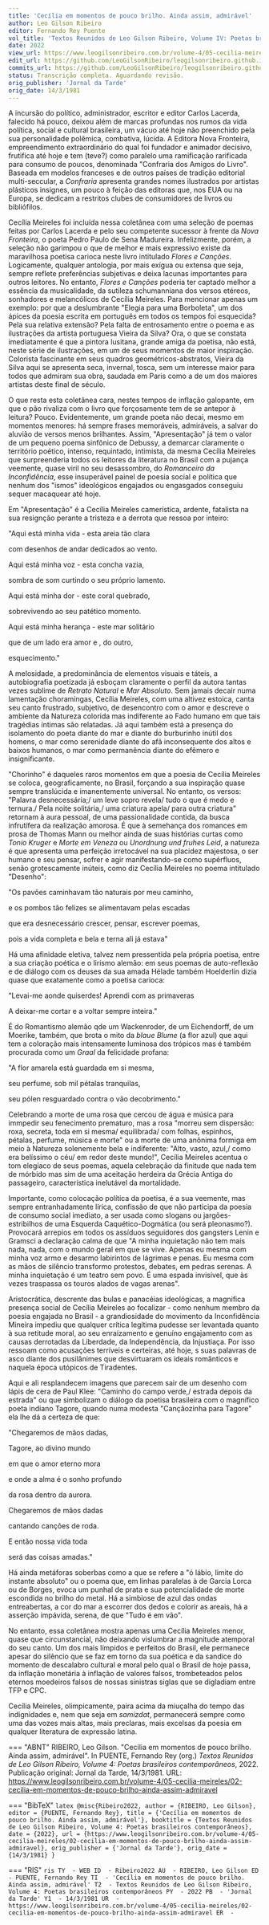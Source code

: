 ```yaml
---
title: 'Cecília em momentos de pouco brilho. Ainda assim, admirável'
author: Leo Gilson Ribeiro
editor: Fernando Rey Puente
vol_title: 'Textos Reunidos de Leo Gilson Ribeiro, Volume IV: Poetas brasileiros contemporâneos'
date: 2022
view_url: https://www.leogilsonribeiro.com.br/volume-4/05-cecilia-meireles/02-cecilia-em-momentos-de-pouco-brilho-ainda-assim-admiravel
edit_url: https://github.com/LeoGilsonRibeiro/leogilsonribeiro.github.io/edit/main/docs/markdown/volume-4/05-cecilia-meireles/02-cecilia-em-momentos-de-pouco-brilho-ainda-assim-admiravel.md
commits_url: https://github.com/LeoGilsonRibeiro/leogilsonribeiro.github.io/commits/main/docs/markdown/volume-4/05-cecilia-meireles/02-cecilia-em-momentos-de-pouco-brilho-ainda-assim-admiravel.md
status: Transcrição completa. Aguardando revisão.
orig_publisher: 'Jornal da Tarde'
orig_date: 14/3/1981
---
```


A incursão do político, administrador, escritor e editor Carlos Lacerda, falecido há pouco, deixou além de marcas profundas nos rumos da vida política, social e cultural brasileira, um vácuo até hoje não preenchido pela sua personalidade polêmica, combativa, lúcida. A Editora Nova Fronteira, empreendimento extraordinário do qual foi fundador e animador decisivo, frutifica até hoje e tem (teve?) como paralelo uma ramificação rarificada para consumo de poucos, denominada "Confraria dos Amigos do Livro". Baseada em modelos franceses e de outros países de tradição editorial multi-seccular, a *Confraria* apresenta grandes nomes ilustrados por artistas plásticos insignes, um pouco à feição das editoras que, nos EUA ou na Europa, se dedicam a restritos clubes de consumidores de livros ou bibliófilos.

Cecília Meireles foi incluída nessa coletânea com uma seleção de poemas feitas por Carlos Lacerda e pelo seu competente sucessor à frente da *Nova Fronteira*, o poeta Pedro Paulo de Sena Madureira. Infelizmente, porém, a seleção não garimpou o que de melhor e mais expressivo existe da maravilhosa poetisa carioca neste livro intitulado *Flores e Canções*. Logicamente, qualquer antologia, por mais exígua ou extensa que seja, sempre reflete preferências subjetivas e deixa lacunas importantes para outros leitores. No entanto, *Flores e Canções* poderia ter captado melhor a essência da musicalidade, da sutileza schumanniana dos versos etéreos, sonhadores e melancólicos de Cecília Meireles. Para mencionar apenas um exemplo: por que a deslumbrante "Elegia para uma Borboleta", um dos ápices da poesia escrita em português em todos os tempos foi esquecida? Pela sua relativa extensão? Pela falta de entrosamento entre o poema e as ilustrações da artista portuguesa Vieira da Silva? Ora, o que se constata imediatamente é que a pintora lusitana, grande amiga da poetisa, não está, neste série de ilustrações, em um de seus momentos de maior inspiração. Colorista fascinante em seus quadros geométricos-abstratos, Vieira da Silva aqui se apresenta seca, invernal, tosca, sem um interesse maior para todos que admiram sua obra, saudada em Paris como a de um dos maiores artistas deste final de século.

O que resta esta coletânea cara, nestes tempos de inflação galopante, em que o pão rivaliza com o livro que forçosamente tem de se antepor à leitura? Pouco. Evidentemente, um grande poeta não decai, mesmo em momentos menores: há sempre frases memoráveis, admiráveis, a salvar do aluvião de versos menos brilhantes. Assim, "Apresentação" já tem o valor de um pequeno poema sinfônico de Debussy, a demarcar claramente o território poético, intenso, requintado, intimista, da mesma Cecília Meireles que surpreenderia todos os leitores da literatura no Brasil com a pujança veemente, quase viril no seu desassombro, do *Romanceiro da Inconfidência*, esse insuperável painel de poesia social e política que nenhum dos "ismos" ideológicos engajados ou engasgados conseguiu sequer macaquear até hoje.

Em "Apresentação" é a Cecília Meireles camerística, ardente, fatalista na sua resignção perante a tristeza e a derrota que ressoa por inteiro:

"Aqui está minha vida - esta areia tão clara

com desenhos de andar dedicados ao vento.

Aqui está minha voz - esta concha vazia,

sombra de som curtindo o seu próprio lamento.

Aqui está minha dor - este coral quebrado,

sobrevivendo ao seu patético momento.

Aqui está minha herança - este mar solitário

que de um lado era amor e , do outro,

esquecimento."

A melosidade, a predominância de elementos visuais e táteis, a autobiografia poetizada já esboçam claramente o perfil da autora tantas vezes sublime de *Retrato Natural* e *Mar Absoluto*. Sem jamais decair numa lamentação choramingas, Cecília Meireles, com uma altivez estoica, canta seu canto frustrado, subjetivo, de desencontro com o amor e descreve o ambiente da Natureza colorida mas indiferente ao Fado humano em que tais tragédias íntimas são relatadas. Já aqui também está a presença do isolamento do poeta diante do mar e diante do burburinho inútil dos homens, o mar como serenidade diante do afã inconsequente dos altos e baixos humanos, o mar como permanência diante do efêmero e insignificante.

"Chorinho" é daqueles raros momentos em que a poesia de Cecília Meireles se coloca, geograficamente, no Brasil, forçando a sua inspiração quase sempre translúcida e imanentemente universal. No entanto, os versos: "Palavra desnecessária;/ um leve sopro revela/ tudo o que é medo e ternura./ Pela noite solitária,/ uma criatura apela/ para outra criatura" retornam à aura pessoal, de uma passionalidade contida, da busca infrutífera da realização amorosa. É que à semehança dos romances em prosa de Thomas Mann ou melhor ainda de suas histórias curtas como *Tonio Kruger* e *Morte em Veneza* ou *Unordnung und fruhes Leid*, a natureza é que apresenta uma perfeição irretocável na sua placidez majestosa, o ser humano e seu pensar, sofrer e agir manifestando-se como supérfluos, senão grotescamente inúteis, como diz Cecília Meireles no poema intitulado "Desenho":

"Os pavões caminhavam tão naturais por meu caminho,

e os pombos tão felizes se alimentavam pelas escadas

que era desnecessário crescer, pensar, escrever poemas,

pois a vida completa e bela e terna ali já estava"

Há uma afinidade eletiva, talvez nem pressentida pela própria poetisa, entre a sua criação poética e o lirismo alemão: em seus poemas de auto-reflexão e de diálogo com os deuses da sua amada Hélade também Hoelderlin dizia quase que exatamente como a poetisa carioca:

"Levai-me aonde quiserdes! Aprendi com as primaveras

A deixar-me cortar e a voltar sempre inteira."

É do Romantismo alemão qde um Wackenroder, de um Eichendorff, de um Moerike, também, que brota o mito da *blaue Blume* (a flor azul) que aqui tem a coloração mais intensamente luminosa dos trópicos mas é também procurada como um *Graal* da felicidade profana:

"A flor amarela está guardada em si mesma,

seu perfume, sob mil pétalas tranquilas,

seu pólen resguardado contra o vão decobrimento."

Celebrando a morte de uma rosa que cercou de água e música para immpedir seu fenecimento prematuro, mas a rosa "morreu sem dispersão: roxa, secreta, toda em si mesma/ equilibrada/ com folhas, espinhos, pétalas, perfume, música e morte" ou a morte de uma anônima formiga em meio à Natureza solenemente bela e indiferente: "Alto, vasto, azul,/ como era belíssimo o céu/ em redor deste mundo!", Cecília Meireles acentua o tom elegíaco de seus poemas, aquela celebração da finitude que nada tem de mórbido mas sim de uma aceitação herdeira da Grécia Antiga do passageiro, característica inelutável da mortalidade.

Importante, como colocação política da poetisa, é a sua veemente, mas sempre entranhadamente lírica, confissão de que não participa da poesia de consumo social imediato, a ser usada como slogans ou jargões-estribilhos de uma Esquerda Caquético-Dogmática (ou será pleonasmo?). Provocará arrepios em todos os assíduos seguidores dos gangsters Lenin e Gramsci a declaração calma de que "A minha inquietação não tem mais nada, nada, com o mundo geral em que se vive. Apenas eu mesma com minha voz armo e desarmo labirintos de lágrimas e penas. Eu mesma com as mãos de silêncio transformo protestos, debates, em pedras serenas. A minha inquietação é um teatro sem povo. É uma espada invisível, que às vezes traspassa os touros alados de vagas arenas".

Aristocrática, descrente das bulas e panacéias ideológicas, a magnifica presença social de Cecília Meireles ao focalizar - como nenhum membro da poesia engajada no Brasil - a grandiosidade do movimento da Inconfidência Mineira impediu que qualquer crítica legítima pudesse ser levantada quanto à sua retitude moral, ao seu enraizamento e genuíno engajamento com as causas derrotadas da Liberdade, da Independência, da Injustiaça. Por isso ressoam como acusações terríveis e certeiras, até hoje, s suas palavras de asco diante dos pusilânimes que desvirtuaram os ideais românticos e naquela época utópicos de Tiradentes.

Aqui e ali resplandecem imagens que parecem sair de um desenho com lápis de cera de Paul Klee: "Caminho do campo verde,/ estrada depois da estrada" ou que simbolizam o diálogo da poetisa brasileira com o magnífico poeta indiano Tagore, quando numa modesta "Cançãozinha para Tagore" ela lhe dá a certeza de que:

"Chegaremos de mãos dadas,

Tagore, ao divino mundo

em que o amor eterno mora

e onde a alma é o sonho profundo

da rosa dentro da aurora.

Chegaremos de mãos dadas

cantando canções de roda.

E então nossa vida toda

será das coisas amadas."

Há ainda metáforas soberbas como a que se refere a "ó lábio, limite do instante absoluto" ou o poema que, em linhas paralelas à de Garcia Lorca ou de Borges, evoca um punhal de prata e sua potencialidade de morte escondida no brilho do metal. Há a simbiose de azul das ondas entreabertas, a cor do mar a escorrer dos dedos e colorir as areais, há a asserção impávida, serena, de que "Tudo é em vão".

No entanto, essa coletânea mostra apenas uma Cecília Meireles menor, quase que circunstancial, não deixando vislumbrar a magnitude atemporal do seu canto. Um dos mais límpidos e perfeitos do Brasil, ele permanece apesar do silêncio que se faz em torno da sua poética e da sandice do momento de descalabro cultural e moral pelo qual o Brasil de hoje passa, da inflação monetária à inflação de valores falsos, trombeteados pelos eternos moedeiros falsos de nossas sinistras siglas que se digladiam entre TFP e CPC.

Cecília Meireles, olimpicamente, paira acima da miuçalha do tempo das indignidades e, nem que seja em *samizdat*, permanecerá sempre como uma das vozes mais altas, mais preclaras, mais excelsas da poesia em qualquer literatura de expressão latina.


=== "ABNT"
    RIBEIRO, Leo Gilson. "Cecília em momentos de pouco brilho. Ainda assim, admirável". In PUENTE, Fernando Rey (org.) <em>Textos Reunidos de Leo Gilson Ribeiro, Volume 4: Poetas brasileiros contemporâneos</em>, 2022. Publicação original: Jornal da Tarde, 14/3/1981. URL: <a href="stable_url">https://www.leogilsonribeiro.com.br/volume-4/05-cecilia-meireles/02-cecilia-em-momentos-de-pouco-brilho-ainda-assim-admiravel</a>

=== "BibTeX"
    ```latex
    @misc{Ribeiro2022,
    author = {RIBEIRO, Leo Gilson},
    editor = {PUENTE, Fernando Rey},
    title = {'Cecília em momentos de pouco brilho. Ainda assim, admirável'},
    booktitle = {Textos Reunidos de Leo Gilson Ribeiro, Volume 4: Poetas brasileiros contemporâneos},
    date = {2022},
    url = {https://www.leogilsonribeiro.com.br/volume-4/05-cecilia-meireles/02-cecilia-em-momentos-de-pouco-brilho-ainda-assim-admiravel},
    orig_publisher = {'Jornal da Tarde'},
    orig_date = {14/3/1981}
    }
    ```

=== "RIS"
    ```ris
    TY  - WEB
    ID  - Ribeiro2022
    AU  - RIBEIRO, Leo Gilson
    ED  - PUENTE, Fernando Rey
    TI  - 'Cecília em momentos de pouco brilho. Ainda assim, admirável'
    T2  - Textos Reunidos de Leo Gilson Ribeiro, Volume 4: Poetas brasileiros contemporâneos
    PY  - 2022
    PB  - 'Jornal da Tarde'
    Y1  - 14/3/1981
    UR  - https://www.leogilsonribeiro.com.br/volume-4/05-cecilia-meireles/02-cecilia-em-momentos-de-pouco-brilho-ainda-assim-admiravel
    ER  - 
    ```
